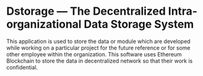 # Dstorage — The Decentralized Intra-organizational Data Storage System
This application is used to store the data or module which are developed while working on a particular project for the future reference or for  some other employee within the organization. This software uses Ethereum Blockchain to store the data in decentralized network so that their work is confidential.
